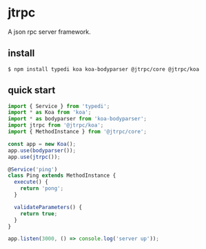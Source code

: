 # jtrpc

A json rpc server framework.

## install

```
$ npm install typedi koa koa-bodyparser @jtrpc/core @jtrpc/koa
```

## quick start

```typescript
import { Service } from 'typedi';
import * as Koa from 'koa';
import * as bodyparser from 'koa-bodyparser';
import jtrpc from '@jtrpc/koa';
import { MethodInstance } from '@jtrpc/core';

const app = new Koa();
app.use(bodyparser());
app.use(jtrpc());

@Service('ping')
class Ping extends MethodInstance {
  execute() {
    return 'pong';
  }

  validateParameters() {
    return true;
  }
}

app.listen(3000, () => console.log('server up'));
```
